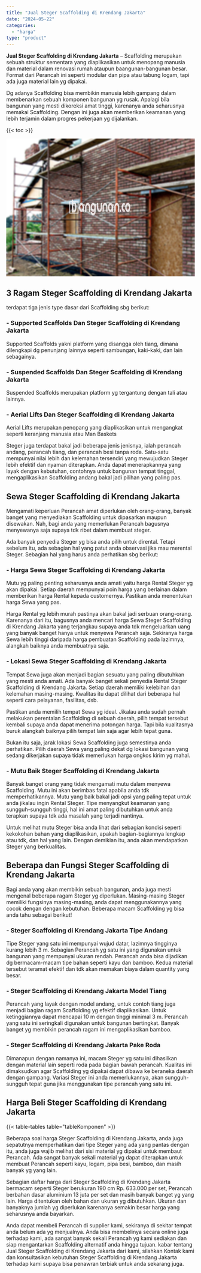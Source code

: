 ```yaml
---
title: "Jual Steger Scaffolding di Krendang Jakarta"
date: "2024-05-22"
categories: 
  - "harga"
type: "product"
---
```


**Jual Steger Scaffolding di Krendang Jakarta** – Scaffolding merupakan sebuah struktur sementara yang diaplikasikan untuk menopang manusia dan material dalam renovasi rumah ataupun baangunan-bangunan besar. Format dari Perancah ini seperti modular dan pipa atau tabung logam, tapi ada juga material lain yg dipakai.

Dg adanya Scaffolding bisa membikin manusia lebih gampang dalam membenarkan sebuah komponen bangunan yg rusak. Apalagi bila bangunan yang mesti dikoreksi amat tinggi, karenanya anda seharusnya memakai Scaffolding. Dengan ini juga akan memberikan keamanan yang lebih terjamin dalam progres pekerjaan yg dijalankan.

{{< toc >}}

![Jual Steger Scaffolding di Krendang Jakarta](/images/sewa-scaffolding-steger-20.png)

## 3 Ragam Steger Scaffolding di Krendang Jakarta

terdapat tiga jenis type dasar dari Scaffolding sbg berikut:

### \- Supported Scaffolds Dan Steger Scaffolding di Krendang Jakarta

Supported Scaffolds yakni platform yang disangga oleh tiang, dimana dilengkapi dg penunjang lainnya seperti sambungan, kaki-kaki, dan lain sebagainya.

### \- Suspended Scaffolds Dan Steger Scaffolding di Krendang Jakarta

Suspended Scaffolds merupakan platform yg tergantung dengan tali atau lainnya.

### \- Aerial Lifts Dan Steger Scaffolding di Krendang Jakarta

Aerial Lifts merupakan penopang yang diaplikasikan untuk mengangkat seperti keranjang manusia atau Man Baskets

Steger juga terdapat bakal jadi beberapa jenis jenisnya, ialah perancah andang, perancah tiang, dan perancah besi tanpa roda. Satu-satu mempunyai nilai lebih dan kelemahan tersendiri yang mewujudkan Steger lebih efektif dan nyaman diterapkan. Anda dapat menerapkannya yang layak dengan kebutuhan, contohnya untuk bangunan tempat tinggal, mengaplikasikan Scaffolding andang bakal jadi pilihan yang paling pas.

## Sewa Steger Scaffolding di Krendang Jakarta

Mengamati keperluan Perancah amat diperlukan oleh orang-orang, banyak banget yang menyediakan Scaffolding untuk dipasarkan maupun disewakan. Nah, bagi anda yang memerlukan Perancah bagusnya menyewanya saja supaya tdk ribet dalam membuat steger.

Ada banyak penyedia Steger yg bisa anda pilih untuk dirental. Tetapi sebelum itu, ada sebagian hal yang patut anda observasi jika mau merental Steger. Sebagian hal yang harus anda perhatikan sbg berikut:

### \- Harga Sewa Steger Scaffolding di Krendang Jakarta

Mutu yg paling penting seharusnya anda amati yaitu harga Rental Steger yg akan dipakai. Setiap daerah mempunyai poin harga yang berlainan dalam memberikan harga Rental kepada customernya. Pastikan anda menentukan harga Sewa yang pas.

Harga Rental yg lebih murah pastinya akan bakal jadi serbuan orang-orang. Karenanya dari itu, bagusnya anda mencari harga Sewa Steger Scaffolding di Krendang Jakarta yang terjangkau supaya anda tdk mengeluarkan uang yang banyak banget hanya untuk menyewa Perancah saja. Sekiranya harga Sewa lebih tinggi daripada harga pembuatan Scaffolding pada lazimnya, alangkah baiknya anda membuatnya saja.

### \- Lokasi Sewa Steger Scaffolding di Krendang Jakarta

Tempat Sewa juga akan menjadi bagian sesuatu yang paling dibutuhkan yang mesti anda amati. Ada banyak banget sekali penyedia Rental Steger Scaffolding di Krendang Jakarta. Setiap daerah memiliki kelebihan dan kelemahan masing-masing. Kwalitas itu dapat dilihat dari beberapa hal seperti cara pelayanan, fasilitas, dsb.

Pastikan anda memilih tempat Sewa yg ideal. Jikalau anda sudah pernah melakukan perentalan Scaffolding di sebuah daerah, pilih tempat tersebut kembali supaya anda dapat menerima potongan harga. Tapi bila kualitasnya buruk alangkah baiknya pilih tempat lain saja agar lebih tepat guna.

Bukan itu saja, jarak lokasi Sewa Scaffolding juga semestinya anda perhatikan. Pilih daerah Sewa yang paling dekat dg lokasi bangunan yang sedang dikerjakan supaya tidak memerlukan harga ongkos kirim yg mahal.

### \- Mutu Baik Steger Scaffolding di Krendang Jakarta

Banyak banget orang yang tidak mengamati mutu dalam menyewa Scaffolding. Mutu ini akan berimbas fatal apabila anda tdk memperhatikannya. Mutu yang baik bakal jadi opsi yang paling tepat untuk anda jikalau ingin Rental Steger. Tipe menyangkut keamanan yang sungguh-sungguh tinggi, hal ini amat paling dibutuhkan untuk anda terapkan supaya tdk ada masalah yang terjadi nantinya.

Untuk melihat mutu Steger bisa anda lihat dari sebagian kondisi seperti kekokohan bahan yang diaplikasikan, apakah bagian-bagiannya lengkap atau tdk, dan hal yang lain. Dengan demikian itu, anda akan mendapatkan Steger yang berkualitas.

## Beberapa dan Fungsi Steger Scaffolding di Krendang Jakarta

Bagi anda yang akan membikin sebuah bangunan, anda juga mesti mengenal beberapa ragam Steger yg diperlukan. Masing-masing Steger memiliki fungsinya masing-masing, anda dapat menggunakannya yang cocok dengan dengan kebutuhan. Beberapa macam Scaffolding yg bisa anda tahu sebagai berikut!

### \- Steger Scaffolding di Krendang Jakarta Tipe Andang

Tipe Steger yang satu ini mempunyai wujud datar, lazimnya tingginya kurang lebih 3 m. Sebagian Perancah yg satu ini yang digunakan untuk bangunan yang mempunyai ukuran rendah. Perancah anda bisa dijadikan dg bermacam-macam tipe bahan seperti kayu dan bamboo. Kedua material tersebut teramat efektif dan tdk akan memakan biaya dalam quantity yang besar.

### \- Steger Scaffolding di Krendang Jakarta Model Tiang

Perancah yang layak dengan model andang, untuk contoh tiang juga menjadi bagian ragam Scaffolding yg efektif diaplikasikan. Untuk ketinggiannya dapat mencapai 10 m dengan tinggi minimal 3 m. Perancah yang satu ini seringkali digunakan untuk bangunan bertingkat. Banyak banget yg membikin perancah ragam ini mengaplikasikan bamboo.

### \- Steger Scaffolding di Krendang Jakarta Pake Roda

Dimanapun dengan namanya ini, macam Steger yg satu ini dihasilkan dengan material lain seperti roda pada bagian bawah perancah. Kualitas ini dimaksudkan agar Scaffolding yg dipakai dapat dibawa ke beraneka daerah dengan gampang. Variasi Steger ini anda memerlukannya, akan sungguh-sungguh tepat guna jika menggunakan tipe perancah yang satu ini.

## Harga Beli Steger Scaffolding di Krendang Jakarta

{{< table-tables table="tableKomponen" >}}

Beberapa soal harga Steger Scaffolding di Krendang Jakarta, anda juga sepatutnya memperhatikan dari tipe Steger yang ada yang pantas dengan itu, anda juga wajib melihat dari sisi material yg dipakai untuk membaut Perancah. Ada sangat banyak sekali material yg dapat diterapkan untuk membuat Perancah seperti kayu, logam, pipa besi, bamboo, dan masih banyak yg yang lain.

Sebagian daftar harga dari Steger Scaffolding di Krendang Jakarta bermacam seperti Steger berukuran 190 cm Rp. 633.000 per set, Perancah berbahan dasar aluminium 13 juta per set dan masih banyak banget yg yang lain. Harga ditentukan oleh bahan dan ukuran yg dibutuhkan. Ukuran dan banyaknya jumlah yg diperlukan karenanya semakin besar harga yang seharusnya anda bayarkan.

Anda dapat membeli Perancah di supplier kami, sekiranya di sekitar tempat anda belum ada yg menjualnya. Anda bisa membelinya secara online juga terhadap kami, ada sangat banyak sekali Perancah yg kami sediakan dan siap mengantarkan Scaffolding alternatif anda hingga tujuan. kabar tentang Jual Steger Scaffolding di Krendang Jakarta dari kami, silahkan Kontak kami dan konsultasikan kebutuhan Steger Scaffolding di Krendang Jakarta terhadap kami supaya bisa penawran terbiak untuk anda sekarang juga.
